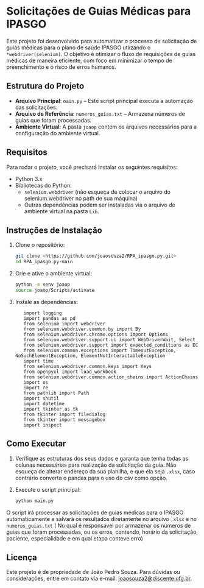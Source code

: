# Solicitações de Guias Médicas para IPASGO

Este projeto foi desenvolvido para automatizar o processo de solicitação de guias médicas para o plano de saúde IPASGO utlizando o `*webdriver(selenium)`. O objetivo é otimizar o fluxo de requisições de guias médicas de maneira eficiente, com foco em minimizar o tempo de preenchimento e o risco de erros humanos. 

## Estrutura do Projeto

- **Arquivo Principal**: `main.py` – Este script principal executa a automação das solicitações.
- **Arquivo de Referência**: `numeros_guias.txt` – Armazena números de guias que foram processadas.
- **Ambiente Virtual**: A pasta `joaop` contém os arquivos necessários para a configuração do ambiente virtual.

## Requisitos

Para rodar o projeto, você precisará instalar os seguintes requisitos:

- Python 3.x
- Bibliotecas do Python: 
  - `selenium.webdriver` (não esqueça de colocar o arquivo do selenium.webdriver no path de sua máquina)
  - Outras dependências podem ser instaladas via o arquivo de ambiente virtual na pasta `Lib`.

## Instruções de Instalação

1. Clone o repositório:

   ```bash
   git clone <https://github.com/joaosouza2/RPA_ipasgo.py.git>
   cd RPA_ipasgo.py-main
   ```

2. Crie e ative o ambiente virtual:

   ```bash
   python -m venv joaop
   source joaop/Scripts/activate
   ```

3. Instale as dependências:

   ```
      import logging
      import pandas as pd
      from selenium import webdriver
      from selenium.webdriver.common.by import By
      from selenium.webdriver.chrome.options import Options
      from selenium.webdriver.support.ui import WebDriverWait, Select
      from selenium.webdriver.support import expected_conditions as EC
      from selenium.common.exceptions import TimeoutException, NoSuchElementException, ElementNotInteractableException
      import time
      from selenium.webdriver.common.keys import Keys
      from openpyxl import load_workbook
      from selenium.webdriver.common.action_chains import ActionChains
      import os
      import re
      from pathlib import Path
      import shutil
      import datetime
      import tkinter as tk
      from tkinter import filedialog
      from tkinter import messagebox
      import inspect
   ```

## Como Executar

1. Verifique as estruturas dos seus dados e garanta que tenha todas as colunas necessárias para realização da solicitação da guia. Não esqueça de alterar endereço da sua planilha, e que ela seja `.xlsx`, caso contrário converta o pandas para o uso do csv como opção. 

2. Execute o script principal:

   ```bash
   python main.py
   ```

O script irá processar as solicitações de guias médicas para o IPASGO automaticamente e salvará os resultados diretamente no arquivo `.xlsx` e no `numeros_guias.txt` ( No qual é responsável por armazenar os números de guias que foram processadas, ou os erros, contendo, horário da solicitação, paciente, especialidade e em qual etapa conteve erro)

## Licença

Este projeto é de propriedade de João Pedro Souza. Para dúvidas ou considerações, entre em contato via e-mail: joaosouza2@discente.ufg.br.